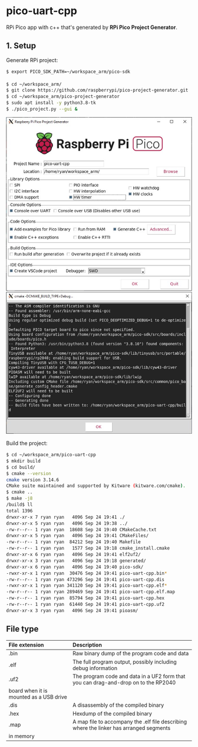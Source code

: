 # pico-uart-cpp
RPi Pico app with c++ that's generated by **RPi Pico Project Generator**.

## 1. Setup
Generate RPi project:

```sh
$ export PICO_SDK_PATH=~/workspace_arm/pico-sdk

$ cd ~/workspace_arm/
$ git clone https://github.com/raspberrypi/pico-project-generator.git
$ cd ~/workspace_arm/pico-project-generator
$ sudo apt install -y python3.8-tk
$ ./pico_project.py --gui &
```

![RPi Pico Project Generator](img/pico-uart-cpp-gen01.jpg)
![Generate RPi project](img/pico-uart-cpp-gen02.jpg)

Build the project:

```sh
$ cd ~/workspace_arm/pico-uart-cpp
$ mkdir build
$ cd build/
$ cmake --version
cmake version 3.14.6
CMake suite maintained and supported by Kitware (kitware.com/cmake).
$ cmake ..
$ make -j8
/build$ ll
total 1396
drwxr-xr-x 7 ryan ryan   4096 Sep 24 19:41 ./
drwxr-xr-x 5 ryan ryan   4096 Sep 24 19:38 ../
-rw-r--r-- 1 ryan ryan  18608 Sep 24 19:40 CMakeCache.txt
drwxr-xr-x 5 ryan ryan   4096 Sep 24 19:41 CMakeFiles/
-rw-r--r-- 1 ryan ryan  84212 Sep 24 19:40 Makefile
-rw-r--r-- 1 ryan ryan   1577 Sep 24 19:18 cmake_install.cmake
drwxr-xr-x 6 ryan ryan   4096 Sep 24 19:41 elf2uf2/
drwxr-xr-x 3 ryan ryan   4096 Sep 24 19:18 generated/
drwxr-xr-x 6 ryan ryan   4096 Sep 24 19:40 pico-sdk/
-rwxr-xr-x 1 ryan ryan  30476 Sep 24 19:41 pico-uart-cpp.bin*
-rw-r--r-- 1 ryan ryan 473296 Sep 24 19:41 pico-uart-cpp.dis
-rwxr-xr-x 1 ryan ryan 341120 Sep 24 19:41 pico-uart-cpp.elf*
-rw-r--r-- 1 ryan ryan 289469 Sep 24 19:41 pico-uart-cpp.elf.map
-rw-r--r-- 1 ryan ryan  85794 Sep 24 19:41 pico-uart-cpp.hex
-rw-r--r-- 1 ryan ryan  61440 Sep 24 19:41 pico-uart-cpp.uf2
drwxr-xr-x 3 ryan ryan   4096 Sep 24 19:41 pioasm/

```

## File type
|File extension |Description|
| :--- | :--- |
|.bin |Raw binary dump of the program code and data|
|.elf |The full program output, possibly including debug information|
|.uf2 |The program code and data in a UF2 form that you can drag-and-drop on to the RP2040
board when it is mounted as a USB drive|
|.dis |A disassembly of the compiled binary|
|.hex |Hexdump of the compiled binary|
|.map |A map file to accompany the .elf file describing where the linker has arranged segments
in memory|